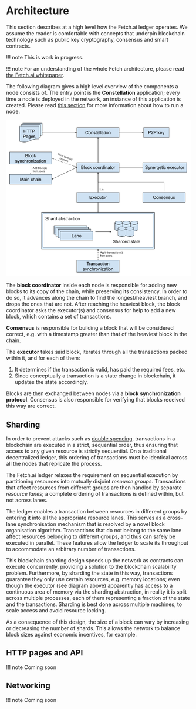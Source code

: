 # Architecture

This section describes at a high level how the Fetch.ai ledger operates. We assume the reader is comfortable with concepts that underpin blockchain technology such as public key cryptography, consensus and smart contracts.

!!! note
    This is work in progress.

!!! note
    For an understanding of the whole Fetch architecture, please read [the Fetch.ai whitepaper](https://fetch.ai/wp-content/uploads/2019/10/technical-introduction.pdf).

The following diagram gives a high level overview of the components a node consists of. The entry point is the __Constellation__ application; every time a node is deployed in the network, an instance of this application is created. Please read [this section](running-a-constellation.md) for more information about how to run a node.

![Fetch.ai Ledger architecture high level view](img/architecture.png)

The __block coordinator__ inside each node is responsible for adding new blocks to its copy of the chain, while preserving its consistency. In order to do so, it advances along the chain to find the longest/heaviest branch, and drops the ones that are not. After reaching the heaviest block, the block coordinator asks the executor(s) and consensus for help to add a new block, which contains a set of transactions.

__Consensus__ is responsible for building a block that will be considered correct, e.g. with a timestamp greater than that of the heaviest block in the chain.

The __executor__ takes said block, iterates through all the transactions packed within it, and for each of them:

1. It determines if the transaction is valid, has paid the required fees, etc.
2. Since conceptually a transaction is a state change in blockchain, it updates the state accordingly.

Blocks are then exchanged between nodes via a __block synchronization protocol__. Consensus is also responsible for verifying that blocks received this way are correct.


## Sharding

In order to prevent attacks such as [double spending](https://en.wikipedia.org/wiki/Double-spending), transactions in a blockchain are executed in a strict, sequential order, thus ensuring that access to any given resource is strictly sequential. On a traditional decentralized ledger, this ordering of transactions must be identical across all the nodes that replicate the process.

The Fetch.ai ledger relaxes the requirement on sequential execution by partitioning resources into mutually disjoint _resource groups_. Transactions that affect resources from different groups are then handled by separate _resource lanes_; a complete ordering of transactions is defined within, but not across lanes.

The ledger enables a transaction between resources in different groups by entering it into all the appropriate resource lanes. This serves as a cross-lane synchronisation mechanism that is resolved by a novel block organisation algorithm. Transactions that do not belong to the same lane affect resources belonging to different groups, and thus can safely be executed in parallel. These features allow the ledger to scale its throughput to accommodate an arbitrary number of transactions.

This blockchain sharding design speeds up the network as contracts can execute concurrently, providing a solution to the blockchain scalability problem. Furthermore, by sharding the state in this way, transactions guarantee they only use certain resources, e.g. memory locations; even though the executor (see diagram above) apparently has access to a continuous area of memory via the sharding abstraction, in reality it is split across multiple processes, each of them representing a fraction of the state and the transactions. Sharding is best done across multiple machines, to scale access and avoid resource locking.

As a consequence of this design, the size of a block can vary by increasing or decreasing the number of shards. This allows the network to balance block sizes against economic incentives, for example.


## HTTP pages and API

!!! note
    Coming soon


## Networking

!!! note
    Coming soon

<br/>
